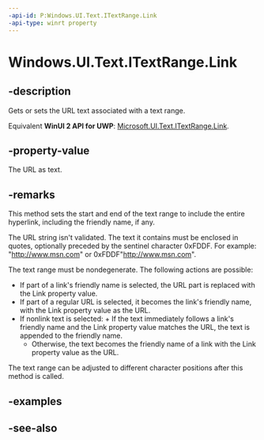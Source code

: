 ```yaml
---
-api-id: P:Windows.UI.Text.ITextRange.Link
-api-type: winrt property
---
```


<!-- Property syntax
public string Link { get;  set; }
-->

# Windows.UI.Text.ITextRange.Link

## -description
Gets or sets the URL text associated with a text range.

Equivalent **WinUI 2 API for UWP**: [Microsoft.UI.Text.ITextRange.Link](/windows/winui/api/microsoft.ui.text.itextrange.link).

## -property-value
The URL as text.

## -remarks
This method sets the start and end of the text range to include the entire hyperlink, including the friendly name, if any.

The URL string isn't validated. The text it contains must be enclosed in quotes, optionally preceded by the sentinel character 0xFDDF. For example: "http://www.msn.com" or 0xFDDF"http://www.msn.com".

The text range must be nondegenerate. The following actions are possible: 
+ If part of a link's friendly name is selected, the URL part is replaced with the Link property value.
+ If part of a regular URL is selected, it becomes the link's friendly name, with the Link property value as the URL.
+ If nonlink text is selected:    + If the text immediately follows a link's friendly name and the Link property value matches the URL, the text is appended to the friendly name.
   + Otherwise, the text becomes the friendly name of a link with the Link property value as the URL.

 The text range can be adjusted to different character positions after this method is called.

## -examples

## -see-also
